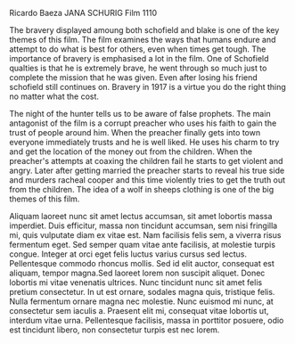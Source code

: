 Ricardo Baeza
JANA SCHURIG
Film 1110



 The bravery displayed amoung both schofield and blake is one of the key themes of this film. The film examines the ways that humans endure and attempt to do what is best for others, even when times get tough. The importance of bravery is emphasised a lot in the film. One of Schofield qualties is that he is extremely brave, he went through so much just to complete the mission that he was given. Even after losing his friend schofield still continues on. Bravery in 1917 is a virtue you do the right thing no matter what the cost. 

The night of the hunter tells us to be aware of false prophets. The main antagonist of the film is a corrupt preacher who uses his faith to gain the trust of people around him. When the preacher finally gets into town everyone immediately trusts and he is well liked. He uses his charm to try and get the location of the money out from the children. When the preacher's attempts at coaxing the children fail he starts to get violent and angry. Later after getting married the preacher starts to reveal his true side and murders racheal cooper and this time violently tries to get the truth out from the children. The idea of a wolf in sheeps clothing is one of the big themes of this film. 

Aliquam laoreet nunc sit amet lectus accumsan, sit amet lobortis massa imperdiet. Duis efficitur, massa non tincidunt accumsan, sem nisi fringilla mi, quis vulputate diam ex vitae est. Nam facilisis felis sem, a viverra risus fermentum eget. Sed semper quam vitae ante facilisis, at molestie turpis congue. Integer at orci eget felis luctus varius cursus sed lectus. Pellentesque commodo rhoncus mollis. Sed id elit auctor, consequat est aliquam, tempor magna.Sed laoreet lorem non suscipit aliquet. Donec lobortis mi vitae venenatis ultrices. Nunc tincidunt nunc sit amet felis pretium consectetur. In ut est ornare, sodales magna quis, tristique felis. Nulla fermentum ornare magna nec molestie. Nunc euismod mi nunc, at consectetur sem iaculis a. Praesent elit mi, consequat vitae lobortis ut, interdum vitae urna. Pellentesque facilisis, massa in porttitor posuere, odio est tincidunt libero, non consectetur turpis est nec lorem.
